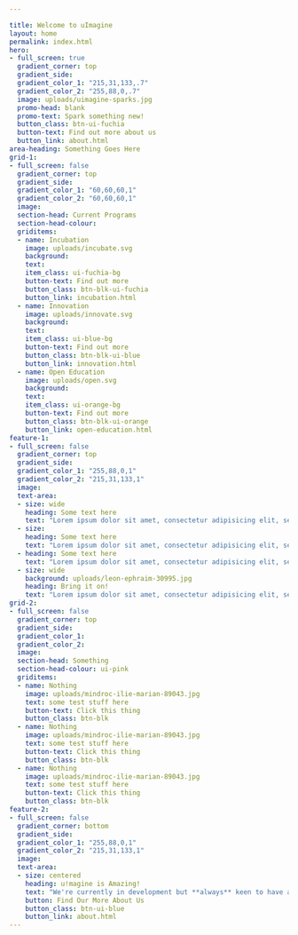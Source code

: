 ```yaml
---

title: Welcome to uImagine
layout: home
permalink: index.html
hero:
- full_screen: true
  gradient_corner: top
  gradient_side:
  gradient_color_1: "215,31,133,.7"
  gradient_color_2: "255,88,0,.7"
  image: uploads/uimagine-sparks.jpg
  promo-head: blank
  promo-text: Spark something new!
  button_class: btn-ui-fuchia
  button-text: Find out more about us
  button_link: about.html
area-heading: Something Goes Here
grid-1:
- full_screen: false
  gradient_corner: top
  gradient_side:
  gradient_color_1: "60,60,60,1"
  gradient_color_2: "60,60,60,1"
  image:
  section-head: Current Programs
  section-head-colour:
  griditems:
  - name: Incubation
    image: uploads/incubate.svg
    background:
    text:
    item_class: ui-fuchia-bg
    button-text: Find out more
    button_class: btn-blk-ui-fuchia
    button_link: incubation.html
  - name: Innovation
    image: uploads/innovate.svg
    background:
    text:
    item_class: ui-blue-bg
    button-text: Find out more
    button_class: btn-blk-ui-blue
    button_link: innovation.html
  - name: Open Education
    image: uploads/open.svg
    background:
    text:
    item_class: ui-orange-bg
    button-text: Find out more
    button_class: btn-blk-ui-orange
    button_link: open-education.html
feature-1:
- full_screen: false
  gradient_corner: top
  gradient_side:
  gradient_color_1: "255,88,0,1"
  gradient_color_2: "215,31,133,1"
  image:
  text-area:
  - size: wide
    heading: Some text here
    text: "Lorem ipsum dolor sit amet, consectetur adipisicing elit, sed do eiusmod tempor incididunt ut labore et dolore magna aliqua. Ut enim ad minim veniam, quis nostrud exercitation ullamco laboris nisi ut aliquip ex ea commodo consequat. Duis aute irure dolor in reprehenderit in voluptate velit esse cillum dolore eu fugiat nulla pariatur. Excepteur sint occaecat cupidatat non proident, sunt in culpa qui officia deserunt mollit anim id est laborum."
  - size:
    heading: Some text here
    text: "Lorem ipsum dolor sit amet, consectetur adipisicing elit, sed do eiusmod tempor incididunt ut labore et dolore magna aliqua. Ut enim ad minim veniam, quis nostrud exercitation ullamco laboris nisi ut aliquip ex ea commodo consequat. Duis aute irure dolor in reprehenderit in voluptate velit esse cillum dolore eu fugiat nulla pariatur. Excepteur sint occaecat cupidatat non proident, sunt in culpa qui officia deserunt mollit anim id est laborum."
  - heading: Some text here
    text: "Lorem ipsum dolor sit amet, consectetur adipisicing elit, sed do eiusmod tempor incididunt ut labore et dolore magna aliqua. Ut enim ad minim veniam, quis nostrud exercitation ullamco laboris nisi ut aliquip ex ea commodo consequat. Duis aute irure dolor in reprehenderit in voluptate velit esse cillum dolore eu fugiat nulla pariatur. Excepteur sint occaecat cupidatat non proident, sunt in culpa qui officia deserunt mollit anim id est laborum."
  - size: wide
    background: uploads/leon-ephraim-30995.jpg
    heading: Bring it on!
    text: "Lorem ipsum dolor sit amet, consectetur adipisicing elit, sed do eiusmod tempor incididunt ut labore et dolore magna aliqua. Ut enim ad minim veniam, quis nostrud exercitation ullamco laboris nisi ut aliquip ex ea commodo consequat. Duis aute irure dolor in reprehenderit in voluptate velit esse cillum dolore eu fugiat nulla pariatur. Excepteur sint occaecat cupidatat non proident, sunt in culpa qui officia deserunt mollit anim id est laborum."
grid-2:
- full_screen: false
  gradient_corner: top
  gradient_side:
  gradient_color_1:
  gradient_color_2:
  image:
  section-head: Something
  section-head-colour: ui-pink
  griditems:
  - name: Nothing
    image: uploads/mindroc-ilie-marian-89043.jpg
    text: some test stuff here
    button-text: Click this thing
    button_class: btn-blk
  - name: Nothing
    image: uploads/mindroc-ilie-marian-89043.jpg
    text: some test stuff here
    button-text: Click this thing
    button_class: btn-blk
  - name: Nothing
    image: uploads/mindroc-ilie-marian-89043.jpg
    text: some test stuff here
    button-text: Click this thing
    button_class: btn-blk
feature-2:
- full_screen: false
  gradient_corner: bottom
  gradient_side:
  gradient_color_1: "255,88,0,1"
  gradient_color_2: "215,31,133,1"
  image:
  text-area:
  - size: centered
    heading: u!magine is Amazing!
    text: "We're currently in development but **always** keen to have a chat and discuss the future. Feel free to get in touch with us, we'd love to pitch our idea and discuss AgTech in general. We love to consult on projects too - so if you're looking for some technical expertise let us know!"
    button: Find Our More About Us
    button_class: btn-ui-blue
    button_link: about.html
---
```

